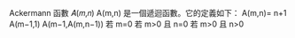  Ackermann 函數 𝐴(𝑚,𝑛)
A(m,n) 是一個遞迴函數。它的定義如下：
A(m,n)= 
n+1
A(m−1,1)
A(m−1,A(m,n−1))
若 m=0
若 m>0 且 n=0
若 m>0 且 n>0
